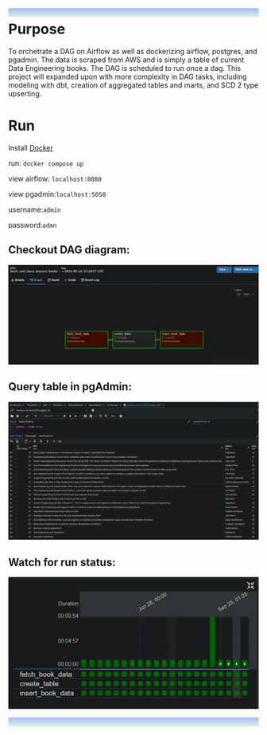 ![gradiant line](images/bluegradient.png)
Purpose
=======
To orchetrate a DAG on Airflow as well as dockerizing airflow, postgres, and pgadmin. The data is scraped from AWS and is simply a table of current Data Engineering books. The DAG is scheduled to run once a dag. This project will expanded upon with more complexity in DAG tasks, including modeling with dbt, creation of aggregated tables and marts, and SCD 2 type upserting. 

Run
===
Install [Docker](https://docs.docker.com/engine/install/)<br>

run: 
`docker compose up` <br> 

view airflow: `localhost:8080` <br>

view pgadmin:`localhost:5050`<br>


username:`admin` <br>

password:`admn`<br>

## Checkout DAG diagram:

![gradiant line](images/air_dagflow.png)

## Query table in pgAdmin:

![gradiant line](images/air_pgadmin2.png)

## Watch for run status:

![gradiant line](images/air_runs.png)

![gradiant line](images/bluegradient.png)
